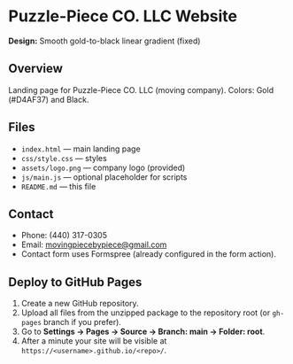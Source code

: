 # Puzzle-Piece CO. LLC Website

**Design:** Smooth gold-to-black linear gradient (fixed)

## Overview
Landing page for Puzzle-Piece CO. LLC (moving company). Colors: Gold (#D4AF37) and Black.

## Files
- `index.html` — main landing page
- `css/style.css` — styles
- `assets/logo.png` — company logo (provided)
- `js/main.js` — optional placeholder for scripts
- `README.md` — this file

## Contact
- Phone: (440) 317-0305
- Email: movingpiecebypiece@gmail.com
- Contact form uses Formspree (already configured in the form action).

## Deploy to GitHub Pages
1. Create a new GitHub repository.
2. Upload all files from the unzipped package to the repository root (or `gh-pages` branch if you prefer).
3. Go to **Settings → Pages → Source → Branch: main → Folder: root**.
4. After a minute your site will be visible at `https://<username>.github.io/<repo>/`.
